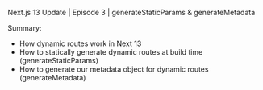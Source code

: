 Next.js 13 Update | Episode 3 | generateStaticParams & generateMetadata

Summary:
- How dynamic routes work in Next 13
- How to statically generate dynamic routes at build time (generateStaticParams)
- How to generate our metadata object for dynamic routes (generateMetadata) 
